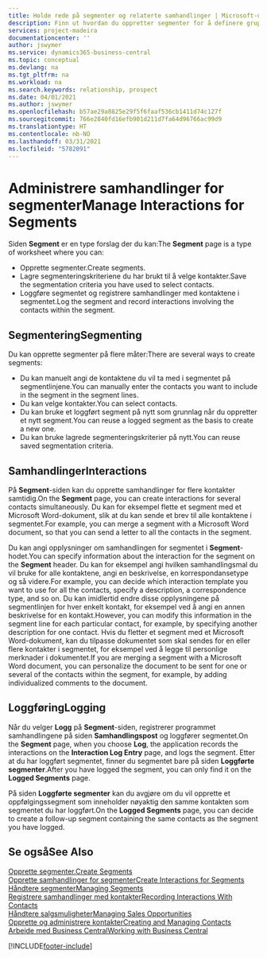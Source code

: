 ```yaml
---
title: Holde rede på segmenter og relaterte samhandlinger | Microsoft-dokumentasjon
description: Finn ut hvordan du oppretter segmenter for å definere grupper med kontakter og angi samhandlinger for segmenter.
services: project-madeira
documentationcenter: ''
author: jswymer
ms.service: dynamics365-business-central
ms.topic: conceptual
ms.devlang: na
ms.tgt_pltfrm: na
ms.workload: na
ms.search.keywords: relationship, prospect
ms.date: 04/01/2021
ms.author: jswymer
ms.openlocfilehash: b57ae29a8825e29f5f6faaf536cb1411d74c127f
ms.sourcegitcommit: 766e2840fd16efb901d211d7fa64d96766ac99d9
ms.translationtype: HT
ms.contentlocale: nb-NO
ms.lasthandoff: 03/31/2021
ms.locfileid: "5782091"
---
```

# <a name="manage-interactions-for-segments"></a><span data-ttu-id="4eede-103">Administrere samhandlinger for segmenter</span><span class="sxs-lookup"><span data-stu-id="4eede-103">Manage Interactions for Segments</span></span>
<span data-ttu-id="4eede-104">Siden **Segment** er en type forslag der du kan:</span><span class="sxs-lookup"><span data-stu-id="4eede-104">The **Segment** page is a type of worksheet where you can:</span></span>

* <span data-ttu-id="4eede-105">Opprette segmenter.</span><span class="sxs-lookup"><span data-stu-id="4eede-105">Create segments.</span></span>
* <span data-ttu-id="4eede-106">Lagre segmenteringskriteriene du har brukt til å velge kontakter.</span><span class="sxs-lookup"><span data-stu-id="4eede-106">Save the segmentation criteria you have used to select contacts.</span></span>
* <span data-ttu-id="4eede-107">Loggføre segmentet og registrere samhandlinger med kontaktene i segmentet.</span><span class="sxs-lookup"><span data-stu-id="4eede-107">Log the segment and record interactions involving the contacts within the segment.</span></span>

## <a name="segmenting"></a><span data-ttu-id="4eede-108">Segmentering</span><span class="sxs-lookup"><span data-stu-id="4eede-108">Segmenting</span></span>
<span data-ttu-id="4eede-109">Du kan opprette segmenter på flere måter:</span><span class="sxs-lookup"><span data-stu-id="4eede-109">There are several ways to create segments:</span></span>

* <span data-ttu-id="4eede-110">Du kan manuelt angi de kontaktene du vil ta med i segmentet på segmentlinjene.</span><span class="sxs-lookup"><span data-stu-id="4eede-110">You can manually enter the contacts you want to include in the segment in the segment lines.</span></span>
* <span data-ttu-id="4eede-111">Du kan velge kontakter.</span><span class="sxs-lookup"><span data-stu-id="4eede-111">You can select contacts.</span></span>
* <span data-ttu-id="4eede-112">Du kan bruke et loggført segment på nytt som grunnlag når du oppretter et nytt segment.</span><span class="sxs-lookup"><span data-stu-id="4eede-112">You can reuse a logged segment as the basis to create a new one.</span></span>
* <span data-ttu-id="4eede-113">Du kan bruke lagrede segmenteringskriterier på nytt.</span><span class="sxs-lookup"><span data-stu-id="4eede-113">You can reuse saved segmentation criteria.</span></span>

## <a name="interactions"></a><span data-ttu-id="4eede-114">Samhandlinger</span><span class="sxs-lookup"><span data-stu-id="4eede-114">Interactions</span></span>
<span data-ttu-id="4eede-115">På **Segment**-siden kan du opprette samhandlinger for flere kontakter samtidig.</span><span class="sxs-lookup"><span data-stu-id="4eede-115">On the **Segment** page, you can create interactions for several contacts simultaneously.</span></span> <span data-ttu-id="4eede-116">Du kan for eksempel flette et segment med et Microsoft Word-dokument, slik at du kan sende et brev til alle kontaktene i segmentet.</span><span class="sxs-lookup"><span data-stu-id="4eede-116">For example, you can merge a segment with a Microsoft Word document, so that you can send a letter to all the contacts in the segment.</span></span>

<span data-ttu-id="4eede-117">Du kan angi opplysninger om samhandlingen for segmentet i **Segment**-hodet.</span><span class="sxs-lookup"><span data-stu-id="4eede-117">You can specify information about the interaction for the segment on the **Segment** header.</span></span> <span data-ttu-id="4eede-118">Du kan for eksempel angi hvilken samhandlingsmal du vil bruke for alle kontaktene, angi en beskrivelse, en korrespondansetype og så videre.</span><span class="sxs-lookup"><span data-stu-id="4eede-118">For example, you can decide which interaction template you want to use for all the contacts, specify a description, a correspondence type, and so on.</span></span> <span data-ttu-id="4eede-119">Du kan imidlertid endre disse opplysningene på segmentlinjen for hver enkelt kontakt, for eksempel ved å angi en annen beskrivelse for en kontakt.</span><span class="sxs-lookup"><span data-stu-id="4eede-119">However, you can modify this information in the segment line for each particular contact, for example, by specifying another description for one contact.</span></span> <span data-ttu-id="4eede-120">Hvis du fletter et segment med et Microsoft Word-dokument, kan du tilpasse dokumentet som skal sendes for en eller flere kontakter i segmentet, for eksempel ved å legge til personlige merknader i dokumentet.</span><span class="sxs-lookup"><span data-stu-id="4eede-120">If you are merging a segment with a Microsoft Word document, you can personalize the document to be sent for one or several of the contacts within the segment, for example, by adding individualized comments to the document.</span></span>

## <a name="logging"></a><span data-ttu-id="4eede-121">Loggføring</span><span class="sxs-lookup"><span data-stu-id="4eede-121">Logging</span></span>
<span data-ttu-id="4eede-122">Når du velger **Logg** på **Segment**-siden, registrerer programmet samhandlingene på siden **Samhandlingspost** og loggfører segmentet.</span><span class="sxs-lookup"><span data-stu-id="4eede-122">On the **Segment** page, when you choose **Log**, the application records the interactions on the **Interaction Log Entry** page, and logs the segment.</span></span> <span data-ttu-id="4eede-123">Etter at du har loggført segmentet, finner du segmentet bare på siden **Loggførte segmenter**.</span><span class="sxs-lookup"><span data-stu-id="4eede-123">After you have logged the segment, you can only find it on the **Logged Segments** page.</span></span>

<span data-ttu-id="4eede-124">På siden **Loggførte segmenter** kan du avgjøre om du vil opprette et oppfølgingssegment som inneholder nøyaktig den samme kontakten som segmentet du har loggført.</span><span class="sxs-lookup"><span data-stu-id="4eede-124">On the **Logged Segments** page, you can decide to create a follow-up segment containing the same contacts as the segment you have logged.</span></span>

## <a name="see-also"></a><span data-ttu-id="4eede-125">Se også</span><span class="sxs-lookup"><span data-stu-id="4eede-125">See Also</span></span>
[<span data-ttu-id="4eede-126">Opprette segmenter.</span><span class="sxs-lookup"><span data-stu-id="4eede-126">Create Segments</span></span>](marketing-how-create-segment.md)  
[<span data-ttu-id="4eede-127">Opprette samhandlinger for segmenter</span><span class="sxs-lookup"><span data-stu-id="4eede-127">Create Interactions for Segments</span></span>](marketing-how-create-interactions.md)  
[<span data-ttu-id="4eede-128">Håndtere segmenter</span><span class="sxs-lookup"><span data-stu-id="4eede-128">Managing Segments</span></span>](marketing-segments.md)  
[<span data-ttu-id="4eede-129">Registrere samhandlinger med kontakter</span><span class="sxs-lookup"><span data-stu-id="4eede-129">Recording Interactions With Contacts</span></span>](marketing-interactions.md)  
[<span data-ttu-id="4eede-130">Håndtere salgsmuligheter</span><span class="sxs-lookup"><span data-stu-id="4eede-130">Managing Sales Opportunities</span></span>](marketing-manage-sales-opportunities.md)  
[<span data-ttu-id="4eede-131">Opprette og administrere kontakter</span><span class="sxs-lookup"><span data-stu-id="4eede-131">Creating and Managing Contacts</span></span>](marketing-contacts.md)  
[<span data-ttu-id="4eede-132">Arbeide med Business Central</span><span class="sxs-lookup"><span data-stu-id="4eede-132">Working with Business Central</span></span>](ui-work-product.md)


[!INCLUDE[footer-include](includes/footer-banner.md)]